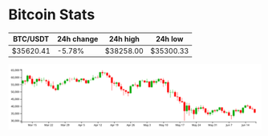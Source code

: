 # Bitcoin Stats

BTC/USDT|24h change|24h high|24h low|
|---|---|---|---|
|$35620.41|-5.78%|$38258.00|$35300.33|

<img src="./chart.svg">
